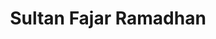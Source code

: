 ---
title: "Sultan Fajar Ramadhan"
thumb: "profile.jpeg"
vitae:
   lead: ""
   desc: "There are many variations of passages of Lorem Ipsum available, but the majority have suffered alteration in some form, by injected humour."
social:
   twitter: "@marie"
metadata:
   author: "Sultan Fajar Ramadhan"
---